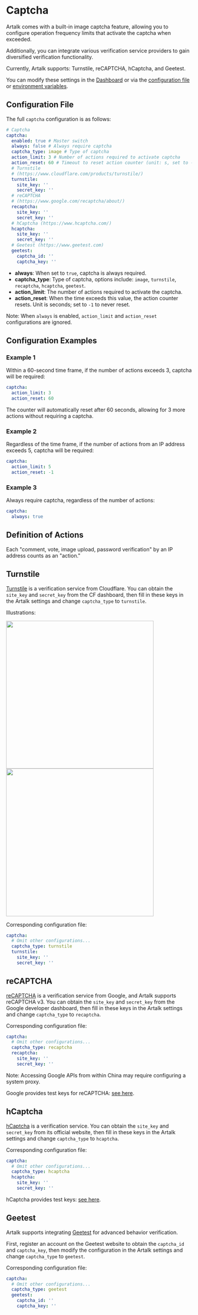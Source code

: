 # Captcha

Artalk comes with a built-in image captcha feature, allowing you to configure operation frequency limits that activate the captcha when exceeded.

Additionally, you can integrate various verification service providers to gain diversified verification functionality.

Currently, Artalk supports: Turnstile, reCAPTCHA, hCaptcha, and Geetest.

You can modify these settings in the [Dashboard](../frontend/sidebar.md#Settings) or via the [configuration file](./config.md#captcha) or [environment variables](../env.md#captcha).

## Configuration File

The full `captcha` configuration is as follows:

```yaml
# Captcha
captcha:
  enabled: true # Master switch
  always: false # Always require captcha
  captcha_type: image # Type of captcha
  action_limit: 3 # Number of actions required to activate captcha
  action_reset: 60 # Timeout to reset action counter (unit: s, set to -1 to never reset)
  # Turnstile
  # (https://www.cloudflare.com/products/turnstile/)
  turnstile:
    site_key: ''
    secret_key: ''
  # reCAPTCHA
  # (https://www.google.com/recaptcha/about/)
  recaptcha:
    site_key: ''
    secret_key: ''
  # hCaptcha (https://www.hcaptcha.com/)
  hcaptcha:
    site_key: ''
    secret_key: ''
  # Geetest (https://www.geetest.com)
  geetest:
    captcha_id: ''
    captcha_key: ''
```

- **always**: When set to `true`, captcha is always required.
- **captcha_type**: Type of captcha, options include: `image`, `turnstile`, `recaptcha`, `hcaptcha`, `geetest`.
- **action_limit**: The number of actions required to activate the captcha.
- **action_reset**: When the time exceeds this value, the action counter resets. Unit is seconds; set to `-1` to never reset.

Note: When `always` is enabled, `action_limit` and `action_reset` configurations are ignored.

## Configuration Examples

### Example 1

Within a 60-second time frame, if the number of actions exceeds 3, captcha will be required:

```yaml
captcha:
  action_limit: 3
  action_reset: 60
```

The counter will automatically reset after 60 seconds, allowing for 3 more actions without requiring a captcha.

### Example 2

Regardless of the time frame, if the number of actions from an IP address exceeds 5, captcha will be required:

```yaml
captcha:
  action_limit: 5
  action_reset: -1
```

### Example 3

Always require captcha, regardless of the number of actions:

```yaml
captcha:
  always: true
```

## Definition of Actions

Each "comment, vote, image upload, password verification" by an IP address counts as an "action."

## Turnstile

[Turnstile](https://www.cloudflare.com/zh-cn/products/turnstile/) is a verification service from Cloudflare. You can obtain the `site_key` and `secret_key` from the CF dashboard, then fill in these keys in the Artalk settings and change `captcha_type` to `turnstile`.

Illustrations:

<img src="/images/captcha/cf-turnstile-1.png" width="400px">

<img src="/images/captcha/cf-turnstile-2.png" width="400px">

Corresponding configuration file:

```yaml
captcha:
  # Omit other configurations...
  captcha_type: turnstile
  turnstile:
    site_key: ''
    secret_key: ''
```

## reCAPTCHA

[reCAPTCHA](https://developers.google.com/recaptcha) is a verification service from Google, and Artalk supports reCAPTCHA v3. You can obtain the `site_key` and `secret_key` from the Google developer dashboard, then fill in these keys in the Artalk settings and change `captcha_type` to `recaptcha`.

Corresponding configuration file:

```yaml
captcha:
  # Omit other configurations...
  captcha_type: recaptcha
  recaptcha:
    site_key: ''
    secret_key: ''
```

Note: Accessing Google APIs from within China may require configuring a system proxy.

Google provides test keys for reCAPTCHA: [see here](https://developers.google.com/recaptcha/docs/faq?hl=en#id-like-to-run-automated-tests-with-recaptcha.-what-should-i-do).

## hCaptcha

[hCaptcha](https://www.hcaptcha.com/) is a verification service. You can obtain the `site_key` and `secret_key` from its official website, then fill in these keys in the Artalk settings and change `captcha_type` to `hcaptcha`.

Corresponding configuration file:

```yaml
captcha:
  # Omit other configurations...
  captcha_type: hcaptcha
  hcaptcha:
    site_key: ''
    secret_key: ''
```

hCaptcha provides test keys: [see here](https://docs.hcaptcha.com/#integration-testing-test-keys).

## Geetest

Artalk supports integrating [Geetest](https://www.geetest.com/adaptive-captcha) for advanced behavior verification.

First, register an account on the Geetest website to obtain the `captcha_id` and `captcha_key`, then modify the configuration in the Artalk settings and change `captcha_type` to `geetest`.

Corresponding configuration file:

```yaml
captcha:
  # Omit other configurations...
  captcha_type: geetest
  geetest:
    captcha_id: ''
    captcha_key: ''
```
